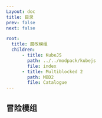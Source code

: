 ```yaml
---
Layout: doc
title: 目录
prev: false
next: false

root:
  title: 魔改模组
  children:
      - title: KubeJS
        path: ../../modpack/kubejs
        file: index
      - title: Multiblocked 2
        path: MBD2
        file: Catalogue
---
```

## 冒险模组